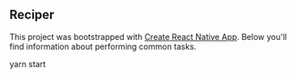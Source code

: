## Reciper

This project was bootstrapped with [Create React Native App](https://github.com/react-community/create-react-native-app).
Below you'll find information about performing common tasks.

yarn start
